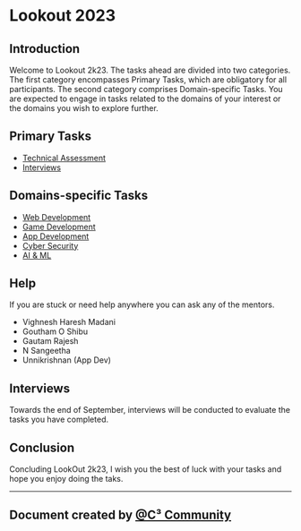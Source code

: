 # Lookout 2023

## Introduction

Welcome to Lookout 2k23. The tasks ahead are divided into two categories. The first category encompasses Primary Tasks, which are obligatory for all participants. The second category comprises Domain-specific Tasks. You are expected to engage in tasks related to the domains of your interest or the domains you wish to explore further.

## Primary Tasks

- [Technical Assessment](#technical-assessment)
- [Interviews](#interviews)

## Domains-specific Tasks

- [Web Development](#technical-assessment)
- [Game Development](#interviews)
- [App Development](#interviews)
- [Cyber Security](#interviews)
- [AI & ML](#interviews)

## Help

If you are stuck or need help anywhere you can ask any of the mentors.

- Vighnesh Haresh Madani
- Goutham O Shibu
- Gautam Rajesh
- N Sangeetha
- Unnikrishnan (App Dev)

## Interviews

Towards the end of September, interviews will be conducted to evaluate the tasks you have completed. 

## Conclusion

Concluding LookOut 2k23, I wish you the best of luck with your tasks and hope you enjoy doing the taks.

---

## Document created by [@C³ Community](https://github.com/CcubeCommunity)